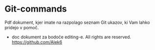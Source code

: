 # Git-commands
Pdf dokument, kjer imate na razpolago seznam Git ukazov, ki Vam lahko pridejo v pomoč.
+ doc dokument za bodoče editing-e.
All rights are reserved. https://github.com/Alek6
